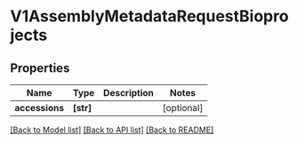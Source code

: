 # V1AssemblyMetadataRequestBioprojects


## Properties
Name | Type | Description | Notes
------------ | ------------- | ------------- | -------------
**accessions** | **[str]** |  | [optional] 

[[Back to Model list]](../README.md#documentation-for-models) [[Back to API list]](../README.md#documentation-for-api-endpoints) [[Back to README]](../README.md)


